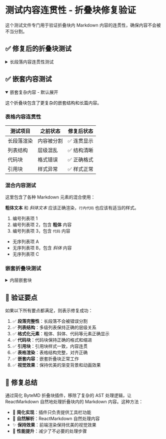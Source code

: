 # 测试内容连贯性 - 折叠块修复验证

这个测试文件专门用于验证折叠块内 Markdown 内容的连贯性，确保内容不会被不当分割。

## ✅ 修复后的折叠块测试

<details>
<summary>长段落内容连贯性测试</summary>

这是一个很长的段落，包含了多种 Markdown 元素。这个段落应该作为一个整体来渲染，而不应该被不当地分割成多个片段。在之前的版本中，这种长段落可能会在行边界或其他分隔符处被错误地分割，导致内容变得不连贯和难以阅读。

**现在这个段落应该完整地显示**，包括 *斜体文本* 和 `行内代码`，以及其他格式化元素。段落的连贯性应该得到保持，即使它跨越多行也不应该被分割。

### 复杂列表结构测试

以下是一个复杂的列表结构，应该保持其层级关系和连贯性：

1. 第一个主要列表项，这里包含了很长的描述文本，用于测试长列表项是否会被错误分割
   - 这是第一个子项目，也包含较长的描述
   - 第二个子项目，同样有详细的描述信息
     1. 三级有序列表项
     2. 另一个三级项目
2. 第二个主要列表项
   - 更多的子项目内容
   - 包含 **粗体** 和 *斜体* 的子项

### 代码块和引用的连贯性

```javascript
// 这是一个代码块测试
function testContentCoherence() {
  // 代码块内容应该保持完整
  const message = "内容应该连贯显示";
  console.log(message);
  
  // 多行代码应该正确格式化
  for (let i = 0; i < 10; i++) {
    processContent(i);
  }
}
```

> 这是一个长引用块，用于测试引用内容的连贯性。
> 
> 引用可能包含多个段落，每个段落都应该正确渲染，
> 不应该被错误地分割或格式化。
> 
> 引用块的格式和样式应该保持一致。

</details>

## ✅ 嵌套内容测试

<details open>
<summary>嵌套复杂内容 - 默认展开</summary>

这个折叠块包含了更复杂的嵌套结构和长篇内容。

### 表格内容连贯性

| 测试项目 | 之前状态 | 修复后状态 |
|----------|----------|------------|
| 长段落渲染 | 内容被分割 | ✅ 连贯显示 |
| 列表结构 | 层级混乱 | ✅ 结构清晰 |
| 代码块 | 格式错误 | ✅ 正确格式 |
| 引用块 | 样式异常 | ✅ 样式正常 |

### 混合内容测试

这里包含了各种 Markdown 元素的混合使用：

**粗体文本** 和 *斜体文本* 应该正确渲染，`行内代码` 也应该有适当的样式。

1. 编号列表项 1
2. 编号列表项 2，包含 **粗体** 内容
3. 编号列表项 3，包含 `代码` 内容

- 无序列表项 A
- 无序列表项 B，包含 *斜体* 内容
- 无序列表项 C

### 嵌套折叠块测试

<details>
<summary>内层嵌套块</summary>

这是嵌套在内部的折叠块内容。这个内容应该：

1. 保持完整的段落结构
2. 正确显示所有格式化元素
3. 维持适当的间距和布局

**重要提醒**：如果你看到这些内容都能正确、连贯地显示，那么内容分割问题已经被成功修复！

```css
/* 样式测试代码 */
.foldable-content {
  background: linear-gradient(135deg, #f8fafc 0%, #ffffff 100%);
  padding: 1rem;
  margin: 0.5rem 0;
}
```

</details>

</details>

## 🎯 验证要点

如果以下所有要点都满足，则表示修复成功：

1. ✅ **段落完整性**：长段落不会被错误分割
2. ✅ **列表结构**：多级列表保持正确的层级关系
3. ✅ **格式化元素**：粗体、斜体、代码等元素正确显示
4. ✅ **代码块**：代码块保持正确的格式和缩进
5. ✅ **引用块**：引用块样式一致，内容连贯
6. ✅ **表格渲染**：表格结构完整，对齐正确
7. ✅ **嵌套内容**：嵌套折叠块正常工作
8. ✅ **视觉效果**：保持优美的渐变背景和动画效果

## 📝 修复总结

通过简化 ByteMD 折叠块插件，移除了复杂的 AST 处理逻辑，让 ReactMarkdown 自然地处理折叠块内的 Markdown 内容。这种方法：

- 🔧 **简化实现**：插件只负责提供工具栏功能
- 🎯 **自然解析**：ReactMarkdown 自然处理内容
- ✨ **保持效果**：前端渲染保持优美的视觉效果
- 🚀 **性能提升**：减少了不必要的处理步骤